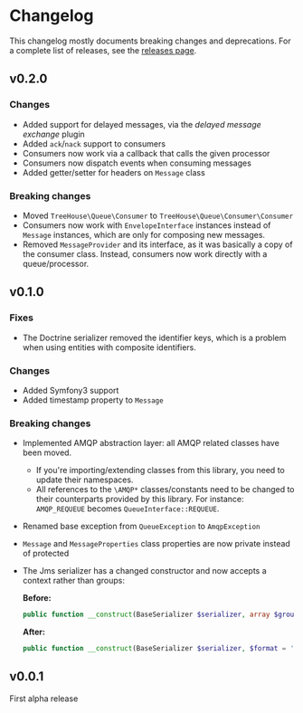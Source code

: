 Changelog
=========

This changelog mostly documents breaking changes and deprecations.
For a complete list of releases, see the [releases page][0].

[0]: https://github.com/treehouselabs/queue/releases


## v0.2.0

### Changes
* Added support for delayed messages, via the _delayed message exchange_ plugin
* Added `ack`/`nack` support to consumers
* Consumers now work via a callback that calls the given processor
* Consumers now dispatch events when consuming messages
* Added getter/setter for headers on `Message` class

### Breaking changes
* Moved `TreeHouse\Queue\Consumer` to `TreeHouse\Queue\Consumer\Consumer`
* Consumers now work with `EnvelopeInterface` instances instead of `Message`
  instances, which are only for composing new messages.
* Removed `MessageProvider` and its interface, as it was basically a copy of
  the consumer class. Instead, consumers now work directly with a queue/processor.


## v0.1.0

### Fixes
* The Doctrine serializer removed the identifier keys, which is a problem when
  using entities with composite identifiers.

### Changes
* Added Symfony3 support
* Added timestamp property to `Message`

### Breaking changes
* Implemented AMQP abstraction layer: all AMQP related classes have been moved.
  * If you're importing/extending classes from this library, you need to update
    their namespaces.
  * All references to the `\AMQP*` classes/constants need to be changed to
    their counterparts provided by this library. For instance: `AMQP_REQUEUE`
    becomes `QueueInterface::REQUEUE`.
* Renamed base exception from `QueueException` to `AmqpException`
* `Message` and `MessageProperties` class properties are now private instead of protected
* The Jms serializer has a changed constructor and now accepts a context rather
  than groups:

  **Before:**

  ```php
  public function __construct(BaseSerializer $serializer, array $groups = [], $format = 'json')
  ```

  **After:**

  ```php
  public function __construct(BaseSerializer $serializer, $format = 'json', SerializationContext $context = null)
  ```


## v0.0.1

First alpha release
